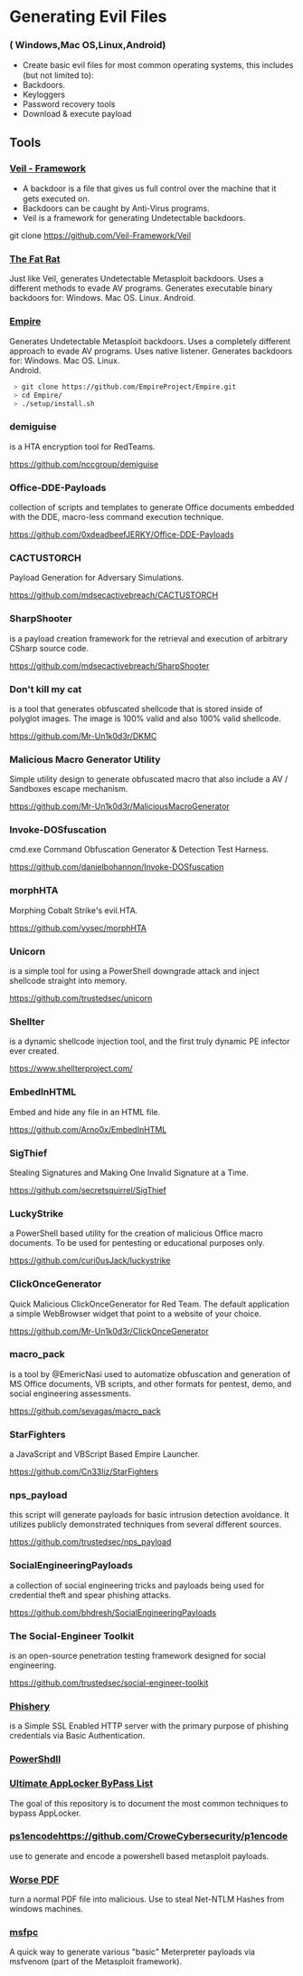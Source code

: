 # Generating Evil Files 
 ### ( Windows,Mac OS,Linux,Android)

 - Create basic evil ﬁles for most common operating systems, this includes (but not limited to): 
  - Backdoors. 
  - Keyloggers
  - Password recovery tools
  - Download & execute payload

## Tools

### [Veil - Framework](https://github.com/Veil-Framework/Veil)
 - A backdoor is a ﬁle that gives us full control over the machine that it gets executed on. 
 - Backdoors can be caught by Anti-Virus programs. 
 - Veil is a framework for generating Undetectable backdoors.
 
git clone https://github.com/Veil-Framework/Veil
 
### [The Fat Rat](https://github.com/Screetsec/TheFatRat)
 Just like Veil, generates Undetectable Metasploit backdoors. 
 Uses a different methods to evade AV programs. 
 Generates executable binary backdoors for: 
    Windows. 
    Mac OS. 
    Linux. 
    Android.
    

    
### [Empire](https://github.com/EmpireProject/Empire.git)
  Generates Undetectable Metasploit backdoors. 
  Uses a  completely different approach to evade AV programs. 
  Uses native listener. 
  Generates backdoors for:
    Windows. 
    Mac OS. 
    Linux.  
    Android.
 
```Bash
 > git clone https://github.com/EmpireProject/Empire.git
 > cd Empire/
 > ./setup/install.sh
  ``` 


 
### demiguise
is a HTA encryption tool for RedTeams. 

https://github.com/nccgroup/demiguise

### Office-DDE-Payloads
collection of scripts and templates to generate Office documents embedded with the DDE, macro-less command execution technique. 

https://github.com/0xdeadbeefJERKY/Office-DDE-Payloads

### CACTUSTORCH 
Payload Generation for Adversary Simulations. 

https://github.com/mdsecactivebreach/CACTUSTORCH

### SharpShooter
is a payload creation framework for the retrieval and execution of arbitrary CSharp source code. 

https://github.com/mdsecactivebreach/SharpShooter

### Don't kill my cat
is a tool that generates obfuscated shellcode that is stored inside of polyglot images. The image is 100% valid and also 100% valid shellcode. 

https://github.com/Mr-Un1k0d3r/DKMC

### Malicious Macro Generator Utility
Simple utility design to generate obfuscated macro that also include a AV / Sandboxes escape mechanism. 

https://github.com/Mr-Un1k0d3r/MaliciousMacroGenerator

### Invoke-DOSfuscation
cmd.exe Command Obfuscation Generator & Detection Test Harness. 

https://github.com/danielbohannon/Invoke-DOSfuscation

### morphHTA
Morphing Cobalt Strike's evil.HTA. 

https://github.com/vysec/morphHTA

### Unicorn
is a simple tool for using a PowerShell downgrade attack and inject shellcode straight into memory. 

https://github.com/trustedsec/unicorn

### Shellter
is a dynamic shellcode injection tool, and the first truly dynamic PE infector ever created. 

https://www.shellterproject.com/

### EmbedInHTML
Embed and hide any file in an HTML file. 

https://github.com/Arno0x/EmbedInHTML

### SigThief
Stealing Signatures and Making One Invalid Signature at a Time. 

https://github.com/secretsquirrel/SigThief

### LuckyStrike
a PowerShell based utility for the creation of malicious Office macro documents. To be used for pentesting or educational purposes only.

https://github.com/curi0usJack/luckystrike

### ClickOnceGenerator
Quick Malicious ClickOnceGenerator for Red Team. The default application a simple WebBrowser widget that point to a website of your choice. 

https://github.com/Mr-Un1k0d3r/ClickOnceGenerator

### macro_pack
is a tool by @EmericNasi used to automatize obfuscation and generation of MS Office documents, VB scripts, and other formats for pentest, demo, and social engineering assessments. 

https://github.com/sevagas/macro_pack

### StarFighters
a JavaScript and VBScript Based Empire Launcher. 

https://github.com/Cn33liz/StarFighters

### nps_payload
this script will generate payloads for basic intrusion detection avoidance. It utilizes publicly demonstrated techniques from several different sources. 

https://github.com/trustedsec/nps_payload

### SocialEngineeringPayloads
a collection of social engineering tricks and payloads being used for credential theft and spear phishing attacks. 

https://github.com/bhdresh/SocialEngineeringPayloads

### The Social-Engineer Toolkit
is an open-source penetration testing framework designed for social engineering. 

https://github.com/trustedsec/social-engineer-toolkit

### [Phishery](https://github.com/ryhanson/phishery)
is a Simple SSL Enabled HTTP server with the primary purpose of phishing credentials via Basic Authentication.  


### [PowerShdll](https://github.com/p3nt4/PowerShdll)

### [Ultimate AppLocker ByPass List](https://github.com/api0cradle/UltimateAppLockerByPassList)
The goal of this repository is to document the most common techniques to bypass AppLocker. 


### [ps1encode]()https://github.com/CroweCybersecurity/p1encode
use to generate and encode a powershell based metasploit payloads. 

### [Worse PDF](https://github.com/3gstudent/Worse-PDF)
turn a normal PDF file into malicious. Use to steal Net-NTLM Hashes from windows machines. 

### [msfpc](https://github.com/g0tmi1k/msfpc)
A quick way to generate various "basic" Meterpreter payloads via msfvenom (part of the Metasploit framework).



